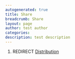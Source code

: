```yaml
---
autogenerated: true
title: Share
breadcrumb: Share
layout: page
author: test author
categories: 
description: test description
---
```


1.  REDIRECT [Distribution](Distribution "wikilink")
